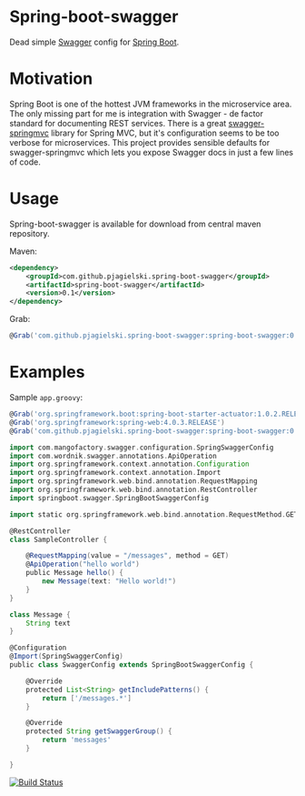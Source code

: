 Spring-boot-swagger
===================

Dead simple [Swagger](https://github.com/wordnik/swagger-ui) config for [Spring Boot](https://github.com/spring-projects/spring-boot).

Motivation
==========
Spring Boot is one of the hottest JVM frameworks in the microservice area. The only missing part for me is integration with Swagger - de factor standard for documenting REST services. There is a great [swagger-springmvc](https://github.com/martypitt/swagger-springmvc) library for Spring MVC, but it's configuration seems to be too verbose for microservices. This project provides sensible defaults for swagger-springmvc which lets you expose Swagger docs in just a few lines of code.

Usage
=====
Spring-boot-swagger is available for download from central maven repository.

Maven:
```xml
<dependency>
    <groupId>com.github.pjagielski.spring-boot-swagger</groupId>
    <artifactId>spring-boot-swagger</artifactId>
    <version>0.1</version>
</dependency>
```

Grab:
```groovy
@Grab('com.github.pjagielski.spring-boot-swagger:spring-boot-swagger:0.1')
```

Examples
========
Sample `app.groovy`:
```groovy
@Grab('org.springframework.boot:spring-boot-starter-actuator:1.0.2.RELEASE')
@Grab('org.springframework:spring-web:4.0.3.RELEASE')
@Grab('com.github.pjagielski.spring-boot-swagger:spring-boot-swagger:0.1')

import com.mangofactory.swagger.configuration.SpringSwaggerConfig
import com.wordnik.swagger.annotations.ApiOperation
import org.springframework.context.annotation.Configuration
import org.springframework.context.annotation.Import
import org.springframework.web.bind.annotation.RequestMapping
import org.springframework.web.bind.annotation.RestController
import springboot.swagger.SpringBootSwaggerConfig

import static org.springframework.web.bind.annotation.RequestMethod.GET

@RestController
class SampleController {

    @RequestMapping(value = "/messages", method = GET)
    @ApiOperation("hello world")
    public Message hello() {
		new Message(text: "Hello world!")
    }
}

class Message {
    String text
}

@Configuration
@Import(SpringSwaggerConfig)
public class SwaggerConfig extends SpringBootSwaggerConfig {

    @Override
    protected List<String> getIncludePatterns() {
        return ['/messages.*']
    }

    @Override
    protected String getSwaggerGroup() {
        return 'messages'
    }

}
```
[![Build Status](https://travis-ci.org/pjagielski/spring-boot-swagger.svg?branch=master)](https://travis-ci.org/pjagielski/spring-boot-swagger)
